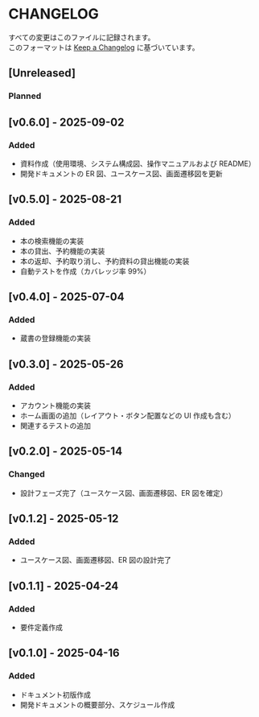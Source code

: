 # CHANGELOG

すべての変更はこのファイルに記録されます。  
このフォーマットは [Keep a Changelog](https://keepachangelog.com/ja/1.1.0/) に基づいています。

## [Unreleased]

### Planned

## [v0.6.0] - 2025-09-02

### Added

- 資料作成（使用環境、システム構成図、操作マニュアルおよび README）
- 開発ドキュメントの ER 図、ユースケース図、画面遷移図を更新

## [v0.5.0] - 2025-08-21

### Added

- 本の検索機能の実装
- 本の貸出、予約機能の実装
- 本の返却、予約取り消し、予約資料の貸出機能の実装
- 自動テストを作成（カバレッジ率 99%）

## [v0.4.0] - 2025-07-04

### Added

- 蔵書の登録機能の実装

## [v0.3.0] - 2025-05-26

### Added

- アカウント機能の実装
- ホーム画面の追加（レイアウト・ボタン配置などの UI 作成も含む）
- 関連するテストの追加

## [v0.2.0] - 2025-05-14

### Changed

- 設計フェーズ完了（ユースケース図、画面遷移図、ER 図を確定）

## [v0.1.2] - 2025-05-12

### Added

- ユースケース図、画面遷移図、ER 図の設計完了

## [v0.1.1] - 2025-04-24

### Added

- 要件定義作成

## [v0.1.0] - 2025-04-16

### Added

- ドキュメント初版作成
- 開発ドキュメントの概要部分、スケジュール作成
